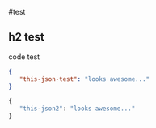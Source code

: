 #test
## h2 test

code test
```json
{
   "this-json-test": "looks awesome..."
}
```
```javascript
{
   "this-json2": "looks awesome..."
}
```

